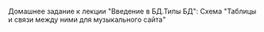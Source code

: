 Домашнее задание к лекции "Введение в БД.Типы БД": Схема "Таблицы и связи между ними для музыкального сайта"
